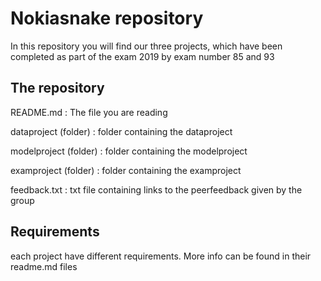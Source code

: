 # Nokiasnake repository

In this repository you will find our three projects, which have been completed as part of the exam 2019 by exam number 85 and 93


## The repository

README.md	           : The file you are reading

dataproject (folder)	   : folder containing the dataproject

modelproject (folder)	   : folder containing the modelproject

examproject (folder)	   : folder containing the examproject

feedback.txt		   : txt file containing links to the peerfeedback given by the group

## Requirements
each project have different requirements. More info can be found in their readme.md files